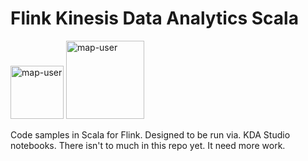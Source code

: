 # Flink Kinesis Data Analytics Scala

<img width="85" alt="map-user" src="https://img.shields.io/badge/views-101-green"> <img width="125" alt="map-user" src="https://img.shields.io/badge/unique visits-021-green">

Code samples in Scala for Flink. Designed to be run via. KDA Studio notebooks. There isn't to much in this repo yet. It need more work.
